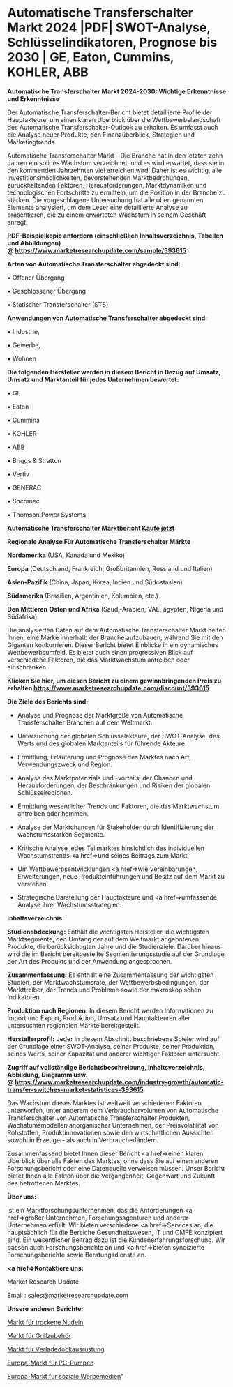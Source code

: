 # Automatische Transferschalter Markt 2024 |PDF| SWOT-Analyse, Schlüsselindikatoren, Prognose bis 2030 | GE, Eaton, Cummins, KOHLER, ABB

<strong>Automatische Transferschalter Markt 2024-2030: Wichtige Erkenntnisse und Erkenntnisse</strong>

Der Automatische Transferschalter-Bericht bietet detaillierte Profile der Hauptakteure, um einen klaren Überblick über die Wettbewerbslandschaft des Automatische Transferschalter-Outlook zu erhalten. Es umfasst auch die Analyse neuer Produkte, den Finanzüberblick, Strategien und Marketingtrends.

Automatische Transferschalter Markt - Die Branche hat in den letzten zehn Jahren ein solides Wachstum verzeichnet, und es wird erwartet, dass sie in den kommenden Jahrzehnten viel erreichen wird. Daher ist es wichtig, alle Investitionsmöglichkeiten, bevorstehenden Marktbedrohungen, zurückhaltenden Faktoren, Herausforderungen, Marktdynamiken und technologischen Fortschritte zu ermitteln, um die Position in der Branche zu stärken. Die vorgeschlagene Untersuchung hat alle oben genannten Elemente analysiert, um dem Leser eine detaillierte Analyse zu präsentieren, die zu einem erwarteten Wachstum in seinem Geschäft anregt.

<strong><b>PDF-Beispielkopie anfordern (einschließlich Inhaltsverzeichnis, Tabellen und Abbildungen) @ </b></strong><strong><a href=https://www.marketresearchupdate.com/sample/393615><strong>https://www.marketresearchupdate.com/sample/393615</u></a></strong></strong>

<strong>Arten von Automatische Transferschalter abgedeckt sind:</strong>

• Offener Übergang

• Geschlossener Übergang

• Statischer Transferschalter (STS)

<strong>Anwendungen von Automatische Transferschalter abgedeckt sind:</strong>

• Industrie,

• Gewerbe,

• Wohnen

<strong>Die folgenden Hersteller werden in diesem Bericht in Bezug auf Umsatz, Umsatz und Marktanteil für jedes Unternehmen bewertet:</strong>

• GE

• Eaton

• Cummins

• KOHLER

• ABB

• Briggs & Stratton

• Vertiv

• GENERAC

• Socomec

• Thomson Power Systems

<strong>Automatische Transferschalter Marktbericht <a href=https://www.marketresearchupdate.com/buynow/393615>Kaufe jetzt</a></strong>

<strong>Regionale Analyse Für Automatische Transferschalter Märkte</strong>

<strong>Nordamerika</strong> (USA, Kanada und Mexiko)

<strong>Europa</strong> (Deutschland, Frankreich, Großbritannien, Russland und Italien)

<strong>Asien-Pazifik</strong> (China, Japan, Korea, Indien und Südostasien)

<strong>Südamerika</strong> (Brasilien, Argentinien, Kolumbien, etc.)

<strong>Den Mittleren</strong> <strong>Osten und Afrika</strong> (Saudi-Arabien, VAE, ägypten, Nigeria und Südafrika)

Die analysierten Daten auf dem Automatische Transferschalter Markt helfen Ihnen, eine Marke innerhalb der Branche aufzubauen, während Sie mit den Giganten konkurrieren. Dieser Bericht bietet Einblicke in ein dynamisches Wettbewerbsumfeld. Es bietet auch einen progressiven Blick auf verschiedene Faktoren, die das Marktwachstum antreiben oder einschränken.

<strong>Klicken Sie hier, um diesen Bericht zu einem gewinnbringenden Preis zu erhalten
</strong><strong><a href=https://www.marketresearchupdate.com/discount/393615>https://www.marketresearchupdate.com/discount/393615</b></u></strong></a>

<strong>Die Ziele des Berichts sind:</strong>

- Analyse und Prognose der Marktgröße von Automatische Transferschalter Branchen auf dem Weltmarkt.

- Untersuchung der globalen Schlüsselakteure, der SWOT-Analyse, des Werts und des globalen Marktanteils für führende Akteure.

- Ermittlung, Erläuterung und Prognose des Marktes nach Art, Verwendungszweck und Region.

- Analyse des Marktpotenzials und -vorteils, der Chancen und Herausforderungen, der Beschränkungen und Risiken der globalen Schlüsselregionen.

- Ermittlung wesentlicher Trends und Faktoren, die das Marktwachstum antreiben oder hemmen.

- Analyse der Marktchancen für Stakeholder durch Identifizierung der wachstumsstarken Segmente.

- Kritische Analyse jedes Teilmarktes hinsichtlich des individuellen Wachstumstrends <a href=>und</a> seines Beitrags zum Markt.

- Um Wettbewerbsentwicklungen <a href=>wie</a> Vereinbarungen, Erweiterungen, neue Produkteinführungen und Besitz auf dem Markt zu verstehen.

- Strategische Darstellung der Hauptakteure und <a href=>umfas</a>sende Analyse ihrer Wachstumsstrategien.

<strong>Inhaltsverzeichnis:</strong>

<strong>Studienabdeckung:</strong> Enthält die wichtigsten Hersteller, die wichtigsten Marktsegmente, den Umfang der auf dem Weltmarkt angebotenen Produkte, die berücksichtigten Jahre und die Studienziele. Darüber hinaus wird die im Bericht bereitgestellte Segmentierungsstudie auf der Grundlage der Art des Produkts und der Anwendung angesprochen.

<strong>Zusammenfassung:</strong> Es enthält eine Zusammenfassung der wichtigsten Studien, der Marktwachstumsrate, der Wettbewerbsbedingungen, der Markttreiber, der Trends und Probleme sowie der makroskopischen Indikatoren.

<strong>Produktion nach Regionen:</strong> In diesem Bericht werden Informationen zu Import und Export, Produktion, Umsatz und Hauptakteuren aller untersuchten regionalen Märkte bereitgestellt.

<strong>Herstellerprofil:</strong> Jeder in diesem Abschnitt beschriebene Spieler wird auf der Grundlage einer SWOT-Analyse, seiner Produkte, seiner Produktion, seines Werts, seiner Kapazität und anderer wichtiger Faktoren untersucht.

<strong><b>Zugriff auf vollständige Berichtsbeschreibung, Inhaltsverzeichnis, Abbildung, Diagramm usw. @ </b></strong><strong><a href=https://www.marketresearchupdate.com/industry-growth/automatic-transfer-switches-market-statistices-393615>https://www.marketresearchupdate.com/industry-growth/automatic-transfer-switches-market-statistices-393615</a></strong>

Das Wachstum dieses Marktes ist weltweit verschiedenen Faktoren unterworfen, unter anderem dem Verbrauchervolumen von Automatische Transferschalter von Automatische Transferschalter Produkten, Wachstumsmodellen anorganischer Unternehmen, der Preisvolatilität von Rohstoffen, Produktinnovationen sowie den wirtschaftlichen Aussichten sowohl in Erzeuger- als auch in Verbraucherländern.

Zusammenfassend bietet Ihnen dieser Bericht <a href=>einen</a> klaren Überblick über alle Fakten des Marktes, ohne dass Sie auf einen anderen Forschungsbericht oder eine Datenquelle verweisen müssen. Unser Bericht bietet Ihnen alle Fakten über die Vergangenheit, Gegenwart und Zukunft des betroffenen Marktes.

<strong>Über uns:</strong>

 ist ein Marktforschungsunternehmen, das die Anforderungen <a href=>großer</a> Unternehmen, Forschungsagenturen und anderer Unternehmen erfüllt. Wir bieten verschiedene <a href=>Services</a> an, die hauptsächlich für die Bereiche Gesundheitswesen, IT und CMFE konzipiert sind. Ein wesentlicher Beitrag dazu ist die Kundenerfahrungsforschung. Wir passen auch Forschungsberichte an und <a href=>bieten</a> syndizierte Forschungsberichte sowie Beratungsdienste an.

<strong><a href=>Kontaktiere uns:</a></strong>

Market Research Update

Email : sales@marketresearchupdate.com

<strong>Unsere anderen Berichte:</strong>

<a href=https://www.linkedin.com/pulse/dry-pasta-noodles-market-analyzing-latest-developments>Markt für trockene Nudeln</a>

<a href=https://www.linkedin.com/pulse/barbecue-accessories-market-research-report-reveals-explosive>Markt für Grillzubehör</a>

<a href=https://www.linkedin.com/pulse/loading-dock-equipment-market-2023>Markt für Verladedockausrüstung</a>

<a href=https://www.linkedin.com/pulse/europe-pc-pump-market-2023-challenges-business>Europa-Markt für PC-Pumpen</a>

<a href=https://www.linkedin.com/pulse/europe-social-advertising-media-market-2023-top>Europa-Markt für soziale Werbemedien</a>"
